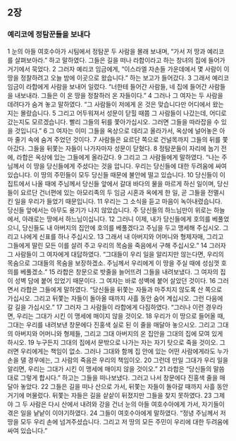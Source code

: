 ## 2장
### 예리코에 정탐꾼들을 보내다
1 눈의 아들 여호수아가 시팀에서 정탐꾼 두 사람을 몰래 보내며, “가서 저 땅과 예리코를 살펴보아라.” 하고 말하였다. 그들은 길을 떠나 라합이라고 하는 창녀의 집에 들어가 거기에서 묵었다.
2 그러자 예리코 임금에게, “이스라엘 자손들 가운데에서 몇 사람이 이 땅을 정찰하려고 오늘 밤에 이곳으로 왔습니다.” 하는 보고가 들어갔다.
3 그래서 예리코 임금이 라합에게 사람을 보내어 일렀다. “너한테 들어간 사람들, 네 집에 들어간 사람들을 내보내라. 그들은 이 온 땅을 정찰하러 온 자들이다.”
4 그러나 그 여자는 두 사람을 데려다가 숨겨 놓고 말하였다. “그 사람들이 저에게 온 것은 맞습니다만 어디에서 왔는지는 몰랐습니다.
5 그리고 어두워져서 성문이 닫힐 때쯤 그 사람들이 나갔는데, 어디로 갔는지도 모르겠습니다. 빨리 그들의 뒤를 쫓아가십시오. 그러면 그들을 따라잡을 수 있을 것입니다.”
6 그 여자는 이미 그들을 옥상으로 데리고 올라가서, 옥상에 널어놓은 아마 줄기 속에 숨겨 주었던 것이다.
7 사람들은 요르단 쪽으로 건널목까지 그들의 뒤를 쫓아갔다. 그들을 뒤쫓는 자들이 나가자마자 성문이 닫혔다.
8 정탐꾼들이 자리에 눕기 전에, 라합은 옥상에 있는 그들에게 올라갔다.
9 그리고 그 사람들에게 말하였다. “나는 주님께서 이 땅을 당신들에게 주셨다는 것을 압니다. 우리는 당신들에 대한 두려움에 싸여 있습니다. 이 땅의 주민들이 모두 당신들 때문에 불안에 떨고 있습니다.
10 당신들이 이집트에서 나올 때에 주님께서 당신들 앞에서 갈대 바다의 물을 마르게 하신 일이며, 당신들이 요르단 건너편에 있는 아모리족의 두 임금 시혼과 옥에게 한 일, 곧 그들을 전멸시킨 일을 우리가 들었기 때문입니다.
11 우리는 그 소식을 듣고 마음이 녹아내렸습니다. 당신들 앞에서는 아무도 용기가 나지 않았습니다. 주 당신들의 하느님만이 위로는 하늘에서, 아래로는 땅에서 하느님이십니다.
12 그러니 이제, 내가 당신들에게 호의를 베풀었으니, 당신들도 내 아버지의 집안에 호의를 베풀겠다고 주님을 두고 맹세해 주십시오. 그리고 나에게 신표를 하나 주십시오.
13 그래서 내 아버지와 어머니와 형제자매, 그리고 그들에게 딸린 모든 이를 살려 주고 우리의 목숨을 죽음에서 구해 주십시오.”
14 그러자 그 사람들이 그 여자에게 대답하였다. “그대들이 우리 일을 알리지만 않는다면, 우리의 목숨으로 그대들의 목숨을 보장하겠소. 주님께서 우리에게 이 땅을 주실 때에 성심껏 호의를 베풀겠소.”
15 라합은 창문으로 밧줄을 늘어뜨려 그들을 내려보냈다. 그 여자의 집이 성벽 담에 붙어 있었기 때문이다. 그 여자는 바로 성벽에 붙어 살았던 것이다.
16 그러면서 라합은 그들에게 말하였다. “당신들을 뒤쫓는 자들과 마주치지 않도록 산 쪽으로 가십시오. 그리고 뒤쫓는 자들이 돌아올 때까지 사흘 동안 숨어 계십시오. 그런 다음에 갈 길을 가십시오.”
17 그러자 그 사람들이 라합에게 다짐하였다. “그러나 이런 경우라면, 우리는 그대가 시킨 이 맹세에 매이지 않을 것이오.
18 우리가 이 땅으로 들어올 때, 그대는 우리를 내려보낸 창문에다 진홍색 실로 된 이 줄을 매달아 놓으시오. 그리고 그대의 아버지와 어머니와 형제들, 그리고 그대 아버지의 온 집안을 그대의 집에 모여 있게 하시오.
19 누구든지 그대의 집에서 문밖으로 나가는 자는 자기 탓으로 죽을 것이오. 그러면 우리에게는 책임이 없소. 그러나 그대와 함께 집 안에 있는 어떤 사람에게라도 누가 손을 댈 경우에는, 그 사람의 죽음은 우리의 책임이오.
20 그런데 만일 그대가 우리 일을 알리면, 우리는 그대가 시킨 이 맹세에 매이지 않을 것이오.”
21 라합은 “당신들의 말씀대로 그렇게 합시다.” 하고는 그들을 떠나보냈다. 그러고 나서 창문에다 진홍색 줄을 매달아 놓았다.
22 그들은 길을 떠나 산으로 가서, 뒤쫓는 자들이 돌아갈 때까지 사흘 동안 거기에 머물렀다. 뒤쫓는 자들은 길을 샅샅이 뒤졌지만 그들을 찾지 못하였다.
23 그제야 그 두 사람은 다시 산에서 내려와 강을 건너 눈의 아들 여호수아에게 가서, 자기들이 겪은 일을 낱낱이 이야기하였다.
24 그들이 여호수아에게 말하였다. “정녕 주님께서 저 땅을 모두 우리 손에 넘겨주셨습니다. 그리고 저 땅의 모든 주민이 우리에 대한 두려움에 싸여 있습니다.”
